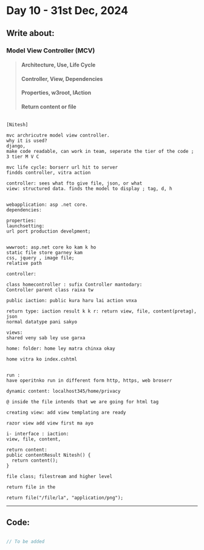 # Day 10 - 31st Dec, 2024

## Write about:

### Model View Controller (MCV)

> #### Architecture, Use, Life Cycle
> #### Controller, View, Dependencies
> #### Properties, w3root, IAction
> #### Return content or file

```

[Nitesh]

mvc archricutre model view controller.
why it is used?
django,
make code readable, can work in team, seperate the tier of the code ; 3 tier M V C

mvc life cycle: borserr url hit to server 
findds controller, vitra action

controller: sees what fto give file, json, or what 
view: structured data. finds the model to display ; tag, d, h 


webapplication: asp .net core. 
dependencies:

properties:
launchsetting:
url port production develpment; 


wwwroot: asp.net core ko kam k ho
static file store garney kam
css, jquery , image file;
relative path

controller:

class homecontroller : sufix Controller mantodary:
Controller parent class raixa tw

public iaction: public kura haru lai action vnxa

return type: iaction result k k r: return view, file, content(pretag), json
normal datatype pani sakyo

views:
shared veny sab ley use garxa

home: folder: home ley matra chinxa okay 

home vitra ko index.cshtml


run :
have operitnko run in different form http, https, web broserr

dynamic content: localhost345/home/privacy

@ inside the file intends that we are going for html tag

creating view: add view templating are ready

razor view add view first ma ayo

i- interface : iaction: 
view, file, content, 

return content:
public contentResult Nitesh() {
  return content();
}

file class; filestream and higher level 

return file in the 

return file("/file/la", "application/png");

```

---

## Code:

```C#

// To be added

```
